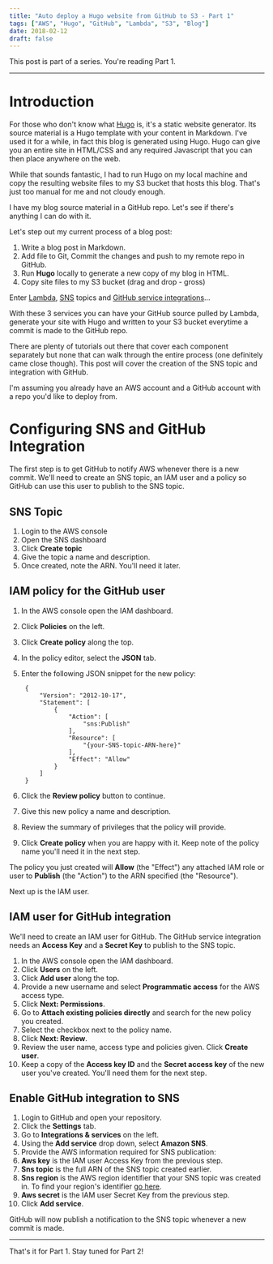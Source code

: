 ```yaml
---
title: "Auto deploy a Hugo website from GitHub to S3 - Part 1"
tags: ["AWS", "Hugo", "GitHub", "Lambda", "S3", "Blog"]
date: 2018-02-12
draft: false
---
```

This post is part of a series. You're reading Part 1.

-----

# Introduction

For those who don't know what [Hugo](https://gohugo.io/) is, it's a static website generator. Its source material is a Hugo template with your content in Markdown. I've used it for a while, in fact this blog is generated using Hugo. Hugo can give you an entire site in HTML/CSS and any required Javascript that you can then place anywhere on the web.

While that sounds fantastic, I had to run Hugo on my local machine and copy the resulting website files to my S3 bucket that hosts this blog. That's just too manual for me and not cloudy enough.

I have my blog source material in a GitHub repo. Let's see if there's anything I can do with it.

Let's step out my current process of a blog post:

1. Write a blog post in Markdown.
2. Add file to Git, Commit the changes and push to my remote repo in GitHub.
3. Run **Hugo** locally to generate a new copy of my blog in HTML.
4. Copy site files to my S3 bucket (drag and drop - gross)

Enter [Lambda](https://aws.amazon.com/lambda/features/), [SNS](https://aws.amazon.com/sns/) topics and [GitHub service integrations](https://developer.GitHub.com/webhooks/)...

With these 3 services you can have your GitHub source pulled by Lambda, generate your site with Hugo and written to your S3 bucket everytime a commit is made to the GitHub repo.

There are plenty of tutorials out there that cover each component separately but none that can walk through the entire process (one definitely came close though). This post will cover the creation of the SNS topic and integration with GitHub.

I'm assuming you already have an AWS account and a GitHub account with a repo you'd like to deploy from.

# Configuring SNS and GitHub Integration

The first step is to get GitHub to notify AWS whenever there is a new commit. We'll need to create an SNS topic, an IAM user and a policy so GitHub can use this user to publish to the SNS topic.

## SNS Topic

1. Login to the AWS console
2. Open the SNS dashboard
3. Click **Create topic**
4. Give the topic a name and description.
5. Once created, note the ARN. You'll need it later.

## IAM policy for the GitHub user

1. In the AWS console open the IAM dashboard.
2. Click **Policies** on the left.
3. Click **Create policy** along the top.
4. In the policy editor, select the **JSON** tab.
5. Enter the following JSON snippet for the new policy:

        {
            "Version": "2012-10-17",
            "Statement": [
                {
                    "Action": [
                        "sns:Publish"
                    ],
                    "Resource": [
                        "{your-SNS-topic-ARN-here}"
                    ],
                    "Effect": "Allow"
                }
            ]
        }

6. Click the **Review policy** button to continue.
7. Give this new policy a name and description.
8. Review the summary of privileges that the policy will provide.
9. Click **Create policy** when you are happy with it. Keep note of the policy name you'll need it in the next step.

The policy you just created will **Allow** (the "Effect") any attached IAM role or user to **Publish** (the "Action") to the ARN specified (the "Resource").

Next up is the IAM user.

## IAM user for GitHub integration

We'll need to create an IAM user for GitHub. The GitHub service integration needs an **Access Key** and a **Secret Key** to publish to the SNS topic.

1. In the AWS console open the IAM dashboard.
2. Click **Users** on the left.
3. Click **Add user** along the top.
4. Provide a new username and select **Programmatic access** for the AWS access type.
5. Click **Next: Permissions**.
6. Go to **Attach existing policies directly** and search for the new policy you created.
7. Select the checkbox next to the policy name.
8. Click **Next: Review**.
9. Review the user name, access type and policies given. Click **Create user**.
10. Keep a copy of the **Access key ID** and the **Secret access key** of the new user you've created. You'll need them for the next step.

## Enable GitHub integration to SNS

1. Login to GitHub and open your repository.
2. Click the **Settings** tab.
3. Go to **Integrations & services** on the left.
4. Using the **Add service** drop down, select **Amazon SNS**.
5. Provide the AWS information required for SNS publication:
  6. **Aws key** is the IAM user Access Key from the previous step.
  7. **Sns topic** is the full ARN of the SNS topic created earlier.
  8. **Sns region** is the AWS region identifier that your SNS topic was created in. To find your region's identifier [go here](https://docs.aws.amazon.com/general/latest/gr/rande.html).
  9. **Aws secret** is the IAM user Secret Key from the previous step.
10. Click **Add service**.

GitHub will now publish a notification to the SNS topic whenever a new commit is made.

---

That's it for Part 1. Stay tuned for Part 2!